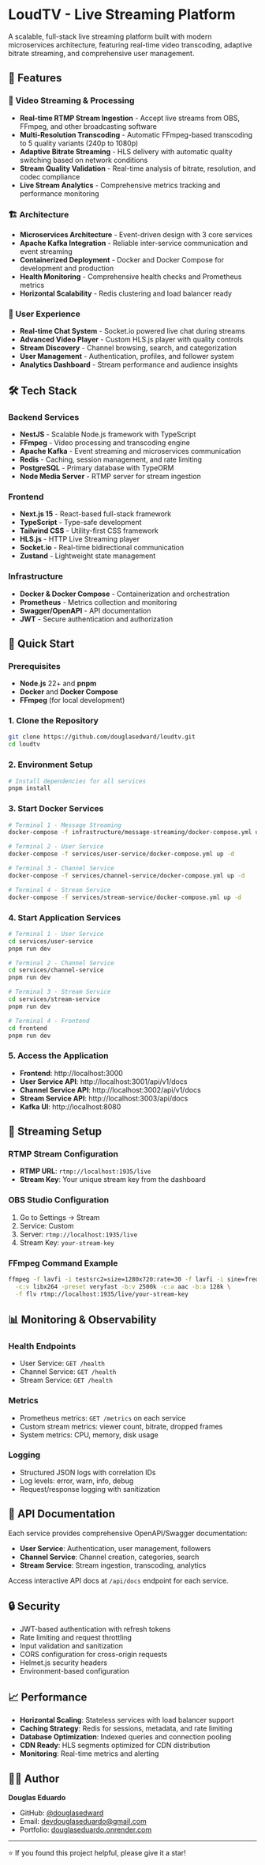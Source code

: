# LoudTV - Live Streaming Platform

A scalable, full-stack live streaming platform built with modern microservices architecture, featuring real-time video transcoding, adaptive bitrate streaming, and comprehensive user management.

## 🎯 Features

### 🎥 Video Streaming & Processing

- **Real-time RTMP Stream Ingestion** - Accept live streams from OBS, FFmpeg, and other broadcasting software
- **Multi-Resolution Transcoding** - Automatic FFmpeg-based transcoding to 5 quality variants (240p to 1080p)
- **Adaptive Bitrate Streaming** - HLS delivery with automatic quality switching based on network conditions
- **Stream Quality Validation** - Real-time analysis of bitrate, resolution, and codec compliance
- **Live Stream Analytics** - Comprehensive metrics tracking and performance monitoring

### 🏗️ Architecture

- **Microservices Architecture** - Event-driven design with 3 core services
- **Apache Kafka Integration** - Reliable inter-service communication and event streaming
- **Containerized Deployment** - Docker and Docker Compose for development and production
- **Health Monitoring** - Comprehensive health checks and Prometheus metrics
- **Horizontal Scalability** - Redis clustering and load balancer ready

### 👥 User Experience

- **Real-time Chat System** - Socket.io powered live chat during streams
- **Advanced Video Player** - Custom HLS.js player with quality controls
- **Stream Discovery** - Channel browsing, search, and categorization
- **User Management** - Authentication, profiles, and follower system
- **Analytics Dashboard** - Stream performance and audience insights

## 🛠️ Tech Stack

### Backend Services

- **NestJS** - Scalable Node.js framework with TypeScript
- **FFmpeg** - Video processing and transcoding engine
- **Apache Kafka** - Event streaming and microservices communication
- **Redis** - Caching, session management, and rate limiting
- **PostgreSQL** - Primary database with TypeORM
- **Node Media Server** - RTMP server for stream ingestion

### Frontend

- **Next.js 15** - React-based full-stack framework
- **TypeScript** - Type-safe development
- **Tailwind CSS** - Utility-first CSS framework
- **HLS.js** - HTTP Live Streaming player
- **Socket.io** - Real-time bidirectional communication
- **Zustand** - Lightweight state management

### Infrastructure

- **Docker & Docker Compose** - Containerization and orchestration
- **Prometheus** - Metrics collection and monitoring
- **Swagger/OpenAPI** - API documentation
- **JWT** - Secure authentication and authorization

## 🚀 Quick Start

### Prerequisites

- **Node.js** 22+ and **pnpm**
- **Docker** and **Docker Compose**
- **FFmpeg** (for local development)

### 1. Clone the Repository

```bash
git clone https://github.com/douglasedward/loudtv.git
cd loudtv
```

### 2. Environment Setup

```bash
# Install dependencies for all services
pnpm install
```

### 3. Start Docker Services

```bash
# Terminal 1 - Message Streaming
docker-compose -f infrastructure/message-streaming/docker-compose.yml up -d

# Terminal 2 - User Service
docker-compose -f services/user-service/docker-compose.yml up -d

# Terminal 3 - Channel Service
docker-compose -f services/channel-service/docker-compose.yml up -d

# Terminal 4 - Stream Service
docker-compose -f services/stream-service/docker-compose.yml up -d
```

### 4. Start Application Services

```bash
# Terminal 1 - User Service
cd services/user-service
pnpm run dev

# Terminal 2 - Channel Service
cd services/channel-service
pnpm run dev

# Terminal 3 - Stream Service
cd services/stream-service
pnpm run dev

# Terminal 4 - Frontend
cd frontend
pnpm run dev
```

### 5. Access the Application

- **Frontend**: http://localhost:3000
- **User Service API**: http://localhost:3001/api/v1/docs
- **Channel Service API**: http://localhost:3002/api/v1/docs
- **Stream Service API**: http://localhost:3003/api/docs
- **Kafka UI**: http://localhost:8080

## 📡 Streaming Setup

### RTMP Stream Configuration

- **RTMP URL**: `rtmp://localhost:1935/live`
- **Stream Key**: Your unique stream key from the dashboard

### OBS Studio Configuration

1. Go to Settings → Stream
2. Service: Custom
3. Server: `rtmp://localhost:1935/live`
4. Stream Key: `your-stream-key`

### FFmpeg Command Example

```bash
ffmpeg -f lavfi -i testsrc2=size=1280x720:rate=30 -f lavfi -i sine=frequency=1000 \
  -c:v libx264 -preset veryfast -b:v 2500k -c:a aac -b:a 128k \
  -f flv rtmp://localhost:1935/live/your-stream-key
```

## 📊 Monitoring & Observability

### Health Endpoints

- User Service: `GET /health`
- Channel Service: `GET /health`
- Stream Service: `GET /health`

### Metrics

- Prometheus metrics: `GET /metrics` on each service
- Custom stream metrics: viewer count, bitrate, dropped frames
- System metrics: CPU, memory, disk usage

### Logging

- Structured JSON logs with correlation IDs
- Log levels: error, warn, info, debug
- Request/response logging with sanitization

## 📄 API Documentation

Each service provides comprehensive OpenAPI/Swagger documentation:

- **User Service**: Authentication, user management, followers
- **Channel Service**: Channel creation, categories, search
- **Stream Service**: Stream ingestion, transcoding, analytics

Access interactive API docs at `/api/docs` endpoint for each service.

## 🔒 Security

- JWT-based authentication with refresh tokens
- Rate limiting and request throttling
- Input validation and sanitization
- CORS configuration for cross-origin requests
- Helmet.js security headers
- Environment-based configuration

## 📈 Performance

- **Horizontal Scaling**: Stateless services with load balancer support
- **Caching Strategy**: Redis for sessions, metadata, and rate limiting
- **Database Optimization**: Indexed queries and connection pooling
- **CDN Ready**: HLS segments optimized for CDN distribution
- **Monitoring**: Real-time metrics and alerting

## 👨‍💻 Author

**Douglas Eduardo**

- GitHub: [@douglasedward](https://github.com/douglasedward)
- Email: devdouglaseduardo@gmail.com
- Portfolio: [douglaseduardo.onrender.com](https://douglaseduardo.onrender.com)

---

⭐ If you found this project helpful, please give it a star!
